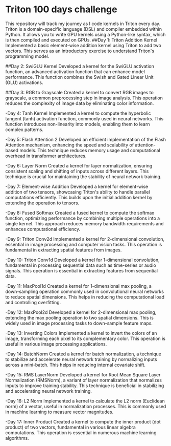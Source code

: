 # Triton 100 days challenge
This repository will track my journey as I code kernels in Triton every day. Triton is a domain-specific language (DSL) and compiler embedded within Python. It allows you to write GPU kernels using a Python-like syntax, which is then compiled and executed on GPUs.
##Day 1: Triton Addition Kernel
Implemented a basic element-wise addition kernel using Triton to add two vectors. This serves as an introductory exercise to understand Triton's programming model.

##Day 2: SwiGLU Kernel
  Developed a kernel for the SwiGLU activation function, an advanced activation function that can enhance model performance. This function combines the Swish and Gated Linear Unit (GLU) activations.

##Day 3: RGB to Grayscale
Created a kernel to convert RGB images to grayscale, a common preprocessing step in image analysis. This operation reduces the complexity of image data by eliminating color information.

-Day 4: Tanh Kernel
Implemented a kernel to compute the hyperbolic tangent (tanh) activation function, commonly used in neural networks. This function introduces non-linearity into models, enabling them to learn complex patterns.

-Day 5: Flash Attention 2
Developed an efficient implementation of the Flash Attention mechanism, enhancing the speed and scalability of attention-based models. This technique reduces memory usage and computational overhead in transformer architectures.

-Day 6: Layer Norm
Created a kernel for layer normalization, ensuring consistent scaling and shifting of inputs across different layers. This technique is crucial for maintaining the stability of neural network training.

-Day 7: Element-wise Addition
Developed a kernel for element-wise addition of two tensors, showcasing Triton's ability to handle parallel computations efficiently. This builds upon the initial addition kernel by extending the operation to tensors.

-Day 8: Fused Softmax
Created a fused kernel to compute the softmax function, optimizing performance by combining multiple operations into a single kernel. This approach reduces memory bandwidth requirements and enhances computational efficiency.

-Day 9: Triton Conv2d
Implemented a kernel for 2-dimensional convolution, essential in image processing and computer vision tasks. This operation is fundamental in extracting spatial features from images.

-Day 10: Triton Conv1d
Developed a kernel for 1-dimensional convolution, fundamental in processing sequential data such as time-series or audio signals. This operation is essential in extracting features from sequential data.

-Day 11: MaxPool1d
Created a kernel for 1-dimensional max pooling, a down-sampling operation commonly used in convolutional neural networks to reduce spatial dimensions. This helps in reducing the computational load and controlling overfitting.

-Day 12: MaxPool2d
Developed a kernel for 2-dimensional max pooling, extending the max pooling operation to two spatial dimensions. This is widely used in image processing tasks to down-sample feature maps.

-Day 13: Inverting Colors
Implemented a kernel to invert the colors of an image, transforming each pixel to its complementary color. This operation is useful in various image processing applications.

-Day 14: BatchNorm
Created a kernel for batch normalization, a technique to stabilize and accelerate neural network training by normalizing inputs across a mini-batch. This helps in reducing internal covariate shift.

-Day 15: RMS LayerNorm
Developed a kernel for Root Mean Square Layer Normalization (RMSNorm), a variant of layer normalization that normalizes inputs to improve training stability. This technique is beneficial in stabilizing and accelerating neural network training.

-Day 16: L2 Norm
Implemented a kernel to calculate the L2 norm (Euclidean norm) of a vector, useful in normalization processes. This is commonly used in machine learning to measure vector magnitudes.

-Day 17: Inner Product
Created a kernel to compute the inner product (dot product) of two vectors, fundamental in various linear algebra computations. This operation is essential in numerous machine learning algorithms.


